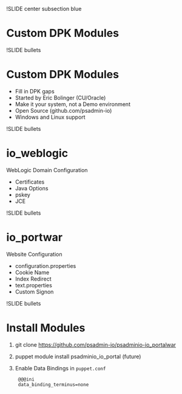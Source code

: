 !SLIDE center subsection blue

# Custom DPK Modules

!SLIDE bullets

# Custom DPK Modules

* Fill in DPK gaps
* Started by Eric Bolinger (CU/Oracle)
* Make it your system, not a Demo environment
* Open Source (github.com/psadmin-io)
* Windows and Linux support

!SLIDE bullets

# io_weblogic

WebLogic Domain Configuration

* Certificates 
* Java Options 
* pskey
* JCE
 
!SLIDE bullets

# io_portwar

Website Configuration

* configuration.properties
* Cookie Name 
* Index Redirect
* text.properties
* Custom Signon
  
!SLIDE bullets

# Install Modules

1. git clone https://github.com/psadmin-io/psadminio-io_portalwar 
2. puppet module install psadminio_io_portal (future)
3. Enable Data Bindings in `puppet.conf`
  
        @@@ini
        data_binding_terminus=none